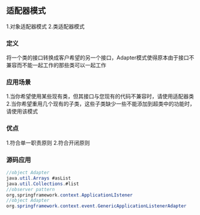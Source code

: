 ## 适配器模式

1.对象适配器模式
2.类适配器模式

### 定义
将一个类的接口转换成客户希望的另一个接口，Adapter模式使得原本由于接口不兼容而不能一起工作的那些类可以一起工作


### 应用场景
1.当你希望使用某些现有类，但其接口与您现有的代码不兼容时，请使用适配器类
2.当你希望重用几个现有的子类，这些子类缺少一些不能添加到超类中的功能时，请使用该模式

### 优点
1.符合单一职责原则
2.符合开闭原则


### 源码应用
```java
//object Adapter
java.util.Arrays #asList
java.util.Collections.#list
//observer pattern
org,springframework.context.ApplicationLIstener  
//object Adapter
org.springframework.context.event.GenericApplicationListenerAdapter  
```